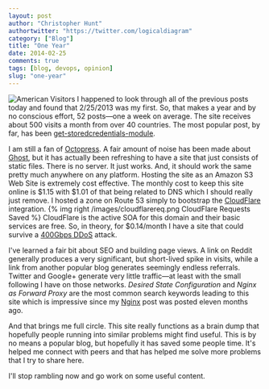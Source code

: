 ```yaml
---
layout: post
author: "Christopher Hunt"
authortwitter: "https://twitter.com/logicaldiagram"
category: ["Blog"]
title: "One Year"
date: 2014-02-25
comments: true
tags: [blog, devops, opinion]
slug: "one-year"
---
```

![American Visitors](/img/geo.png)
<span class="lead">I happened to look through all of the previous posts today and found that 2/25/2013 was my first.</span> So, that makes a year and by no conscious effort, 52 posts&mdash;one a week on average. The site receives about 500 visits a month from over 40 countries.<!--more--> The most popular post, by far, has been [get-storedcredentials-module](/blog/2013/06/07/get-storedcredentials-module/ "Get-StoredCredentials Module").

I am still a fan of [Octopress](http://octopress.org "Octopress"). A fair amount of noise has been made about [Ghost](https://ghost.org/ "Ghost"), but it has actually been refreshing to have a site that just consists of static files. There is no server. It just works. And, it should work the same pretty much anywhere on any platform. Hosting the site as an Amazon S3 Web Site is extremely cost effective. The monthly cost to keep this site online is $1.15 with $1.01 of that being related to DNS which I should really just remove. I hosted a zone on Route 53 simply to bootstrap the [CloudFlare](https://www.cloudflare.com "CloudFlare") integration. {% img right /images/cloudflarereq.png CloudFlare Requests Saved %} CloudFlare is the active SOA for this domain and their basic services are free. So, in theory, for $0.14/month I have a site that could survive a [400Gbps DDoS](http://blog.cloudflare.com/technical-details-behind-a-400gbps-ntp-amplification-ddos-attack "Technical Details Behind a 400Gbps NTP Amplification DDoS Attack") attack.

I've learned a fair bit about SEO and building page views. A link on Reddit generally produces a very significant, but short-lived spike in visits, while a link from another popular blog generates seemingly endless referrals. Twitter and Google+ generate very little traffic&mdash;at least with the small following I have on those networks. _Desired State Configuration_ and _Nginx as Forward Proxy_ are the most common search keywords leading to this site which is impressive since my [Nginx](/blog/2013/03/16/nginx-as-a-forward-proxy/ "Nginx as a Forward Proxy") post was posted eleven months ago.

And that brings me full circle. This site really functions as a brain dump that hopefully people running into similar problems might find useful. This is by no means a popular blog, but hopefully it has saved some people time. It's helped me connect with peers and that has helped me solve more problems that I try to share here.

I'll stop rambling now and go work on some useful content.